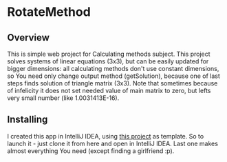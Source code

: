 # RotateMethod
## Overview
This is simple web project for Calculating methods subject. This project solves systems of linear equations (3x3), 
but can be easily updated for bigger dimensions: all calculating methods don't use constant dimensions, so You need only change output method (getSolution),
because one of last steps finds solution of triangle matrix (3x3).
Note that sometimes because of infelicity it does not set needed value of main matrix to zero, but lefts very small number (like 1.0031413E-16).
## Installing
I created this app in IntelliJ IDEA, using <a href="https://spring.io/guides/gs/validating-form-input/">this project</a> as template.
So to launch it - just clone it from here and open in IntelliJ IDEA. Last one makes almost everything You need (except finding a girlfriend :p).
